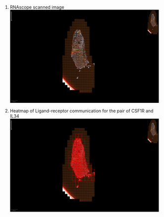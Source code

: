 1. RNAscope scanned image
![Merged image](/figures/scene1_original_img.png )

2. Heatmap of Ligand-receptor communication for the pair of CSF1R and IL34 
![LR interation](/figures/scene1_final_img.png )
